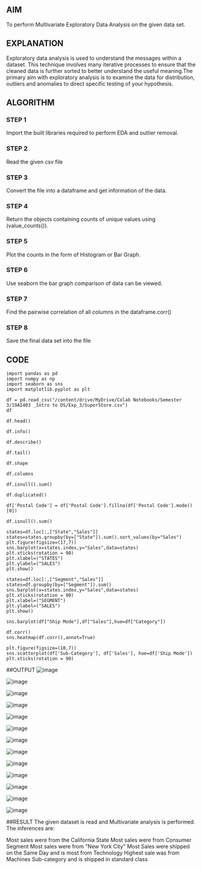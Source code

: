 ## AIM
To perform Multivariate Exploratory Data Analysis on the given data set.
## EXPLANATION
Exploratory data analysis is used to understand the messages within a dataset. This technique involves many iterative processes to ensure that the cleaned data is further sorted to better understand the useful meaning.The primary aim with exploratory analysis is to examine the data for distribution, outliers and anomalies to direct specific testing of your hypothesis.
## ALGORITHM
### STEP 1
Import the built libraries required to perform EDA and outlier removal.

### STEP 2
Read the given csv file

### STEP 3
Convert the file into a dataframe and get information of the data.

### STEP 4
Return the objects containing counts of unique values using (value_counts()).

### STEP 5
Plot the counts in the form of Histogram or Bar Graph.

### STEP 6
Use seaborn the bar graph comparison of data can be viewed.

### STEP 7
Find the pairwise correlation of all columns in the dataframe.corr()

### STEP 8
Save the final data set into the file

## CODE
```
import pandas as pd
import numpy as np
import seaborn as sns
import matplotlib.pyplot as plt

df = pd.read_csv("/content/drive/MyDrive/Colab Notebooks/Semester 3/19AI403 _Intro to DS/Exp_3/SuperStore.csv")
df

df.head()

df.info()

df.describe()

df.tail()

df.shape

df.columns

df.isnull().sum()

df.duplicated()

df['Postal Code'] = df['Postal Code'].fillna(df['Postal Code'].mode()[0])

df.isnull().sum()

states=df.loc[:,["State","Sales"]]
states=states.groupby(by=["State"]).sum().sort_values(by="Sales")
plt.figure(figsize=(17,7))
sns.barplot(x=states.index,y="Sales",data=states)
plt.xticks(rotation = 90)
plt.xlabel=("STATES")
plt.ylabel=("SALES")
plt.show()

states=df.loc[:,["Segment","Sales"]]
states=df.groupby(by=["Segment"]).sum()
sns.barplot(x=states.index,y="Sales",data=states)
plt.xticks(rotation = 90)
plt.xlabel=("SEGMENT")
plt.ylabel=("SALES")
plt.show()

sns.barplot(df["Ship Mode"],df["Sales"],hue=df["Category"])

df.corr()
sns.heatmap(df.corr(),annot=True)

plt.figure(figsize=(10,7))
sns.scatterplot(df['Sub-Category'], df['Sales'], hue=df['Ship Mode'])
plt.xticks(rotation = 90)
```
##OUTPUT
![image](https://user-images.githubusercontent.com/113017853/193247866-299e3da8-9455-4278-a83b-e50238d5ca8d.png)

![image](https://user-images.githubusercontent.com/113017853/193247966-c1c496eb-c66f-4c37-9e8b-17339731cb23.png)

![image](https://user-images.githubusercontent.com/113017853/193248012-24b5ec56-6314-4a0c-b749-923ff6959a74.png)

![image](https://user-images.githubusercontent.com/113017853/193248066-1fd73cc7-3c76-410f-9d83-c97ff5bee167.png)

![image](https://user-images.githubusercontent.com/113017853/193248099-b38d7bb2-407a-4711-b5bd-12fc32dd0426.png)

![image](https://user-images.githubusercontent.com/113017853/193248141-eff09835-54e5-41c1-823f-339469ddc1aa.png)

![image](https://user-images.githubusercontent.com/113017853/193248171-9e4b6e55-a908-4152-ab48-b2576c0614a5.png)

![image](https://user-images.githubusercontent.com/113017853/193248198-73608e2e-2249-4e55-85ea-b08f16f34f75.png)

![image](https://user-images.githubusercontent.com/113017853/193248231-b70ca50a-b5ab-44aa-9566-17bf63c0f75e.png)

![image](https://user-images.githubusercontent.com/113017853/193248275-9611fd50-cbb7-4878-ad98-f1e199cf209d.png)

![image](https://user-images.githubusercontent.com/113017853/193248347-8f25a04a-effc-4ea8-be78-9b580164ee2c.png)

![image](https://user-images.githubusercontent.com/113017853/193248595-a925af4a-750e-4270-8475-fe67e9798493.png)

![image](https://user-images.githubusercontent.com/113017853/193248656-c688b281-1e01-4335-8408-06a5534c2894.png)































##RESULT
The given dataset is read and Multivariate analysis is performed. The inferences are:

Most sales were from the California State
Most sales were from Consumer Segment
Most sales were from "New York City"
Most Sales were shipped on the Same Day and is most from Technology
Highest sale was from Machines Sub-category and is shipped in standard class
